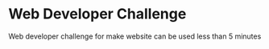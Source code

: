 Web Developer Challenge
===

Web developer challenge for make website can be used less than 5 minutes